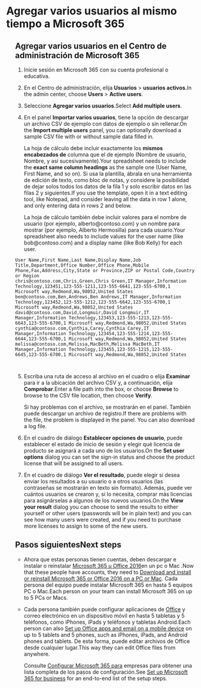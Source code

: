 <h1 id="add-multiple-users-in-the-microsoft-365-admin-center"><span data-ttu-id="9318c-110">Agregar varios usuarios al mismo tiempo a Microsoft 365</span></h1>
<ol>


<h2 id="add-multiple-users-in-the-microsoft-365-admin-center"><span data-ttu-id="9318c-110">Agregar varios usuarios en el Centro de administración de Microsoft 365</span></h2>
<ol>
<li><p><span data-ttu-id="9318c-111">Inicie sesión en Microsoft 365 con su cuenta profesional o educativa.</span><span class="sxs-lookup"></span></p>
</li>
<li><p><span data-ttu-id="9318c-112">En el Centro de administración, elija <strong>Usuarios</strong> &gt; <strong>usuarios activos.</strong></span><span class="sxs-lookup"><span data-stu-id="9318c-112">In the admin center, choose <strong>Users</strong> &gt; <strong>Active users</strong>.</span></span></p>
</li>
<li><p><span data-ttu-id="9318c-113">Seleccione <strong>Agregar varios usuarios</strong>.</span><span class="sxs-lookup"><span data-stu-id="9318c-113">Select <strong>Add multiple users</strong>.</span></span></p>
</li>
<li><p><span data-ttu-id="9318c-114">En el panel <strong>Importar varios usuarios</strong>, tiene la opción de descargar un archivo CSV de ejemplo con datos de ejemplo o sin rellenar.</span><span class="sxs-lookup"><span data-stu-id="9318c-114">On the <strong>Import multiple users</strong> panel, you can optionally download a sample CSV file with or without sample data filled in.</span></span></p>
<p><span data-ttu-id="9318c-115">La hoja de cálculo debe incluir exactamente los <strong>mismos encabezados de</strong> columna que el de ejemplo (Nombre de usuario, Nombre, y así sucesivamente).</span><span class="sxs-lookup"><span data-stu-id="9318c-115">Your spreadsheet needs to include the <strong>exact same column headings</strong> as the sample one (User Name, First Name, and so on).</span></span> <span data-ttu-id="9318c-116">Si usa la plantilla, ábrala en una herramienta de edición de texto, como bloc de notas, y considere la posibilidad de dejar solos todos los datos de la fila 1 y solo escribir datos en las filas 2 y siguientes.</span><span class="sxs-lookup"><span data-stu-id="9318c-116">If you use the template, open it in a text editing tool, like Notepad, and consider leaving all the data in row 1 alone, and only entering data in rows 2 and below.</span></span></p>
<p><span data-ttu-id="9318c-117">La hoja de cálculo también debe incluir valores para el nombre de usuario (por ejemplo, alberto@contoso.com) y un nombre para mostrar (por ejemplo, Alberto Hermosilla) para cada usuario.</span><span class="sxs-lookup"><span data-stu-id="9318c-117">Your spreadsheet also needs to include values for the user name (like bob@contoso.com) and a display name (like Bob Kelly) for each user.</span></span></p>
</li>
</ol>
<pre><code>User Name,First Name,Last Name,Display Name,Job Title,Department,Office Number,Office Phone,Mobile Phone,Fax,Address,City,State or Province,ZIP or Postal Code,Country or Region
chris@contoso.com,Chris,Green,Chris Green,IT Manager,Information Technology,123451,123-555-1211,123-555-6641,123-555-6700,1 Microsoft way,Redmond,Wa,98052,United States
ben@contoso.com,Ben,Andrews,Ben Andrews,IT Manager,Information Technology,123452,123-555-1212,123-555-6642,123-555-6700,1 Microsoft way,Redmond,Wa,98052,United States
david@contoso.com,David,Longmuir,David Longmuir,IT Manager,Information Technology,123453,123-555-1213,123-555-6643,123-555-6700,1 Microsoft way,Redmond,Wa,98052,United States
cynthia@contoso.com,Cynthia,Carey,Cynthia Carey,IT Manager,Information Technology,123454,123-555-1214,123-555-6644,123-555-6700,1 Microsoft way,Redmond,Wa,98052,United States
melissa@contoso.com,Melissa,MacBeth,Melissa MacBeth,IT Manager,Information Technology,123455,123-555-1215,123-555-6645,123-555-6700,1 Microsoft way,Redmond,Wa,98052,United States

</code></pre>
<ol start="5">
<li><p><span data-ttu-id="9318c-118">Escriba una ruta de acceso al archivo en el cuadro o elija <strong>Examinar</strong> para ir a la ubicación del archivo CSV y, a continuación, elija <strong>Comprobar</strong>.</span><span class="sxs-lookup"><span data-stu-id="9318c-118">Enter a file path into the box, or choose <strong>Browse</strong> to browse to the CSV file location, then choose <strong>Verify</strong>.</span></span></p>
<p><span data-ttu-id="9318c-p104">Si hay problemas con el archivo, se mostrarán en el panel. También puede descargar un archivo de registro.</span><span class="sxs-lookup"><span data-stu-id="9318c-p104">If there are problems with the file, the problem is displayed in the panel. You can also download a log file.</span></span></p>
</li>
<li><p><span data-ttu-id="9318c-121">En el cuadro de diálogo <strong>Establecer opciones de usuario</strong>, puede establecer el estado de inicio de sesión y elegir qué licencia de producto se asignará a cada uno de los usuarios.</span><span class="sxs-lookup"><span data-stu-id="9318c-121">On the <strong>Set user options</strong> dialog you can set the sign-in status and choose the product license that will be assigned to all users.</span></span></p>
</li>
<li><p><span data-ttu-id="9318c-122">En el cuadro de diálogo <strong>Ver el resultado</strong>, puede elegir si desea enviar los resultados a su usuario o a otros usuarios (las contraseñas se mostrarán en texto sin formato). Además, puede ver cuántos usuarios se crearon y, si lo necesita, comprar más licencias para asignárselas a algunos de los nuevos usuarios.</span><span class="sxs-lookup"><span data-stu-id="9318c-122">On the <strong>View your result</strong> dialog you can choose to send the results to either yourself or other users (passwords will be in plain text) and you can see how many users were created, and if you need to purchase more licenses to assign to some of the new users.</span></span></p>
</li>
</ol>
<h2 id="next-steps"><span data-ttu-id="9318c-123">Pasos siguientes</span><span class="sxs-lookup"><span data-stu-id="9318c-123">Next steps</span></span></h2>
<ul>
<li><p><span data-ttu-id="9318c-124">Ahora que estas personas tienen cuentas, deben descargar e instalar o reinstalar <a href="https://support.office.com/article/4414eaaf-0478-48be-9c42-23adc4716658" data-linktype="external">Microsoft 365 u Office 2016</a>en un pc o Mac .</span><span class="sxs-lookup"><span data-stu-id="9318c-124">Now that these people have accounts, they need to <a href="https://support.office.com/article/4414eaaf-0478-48be-9c42-23adc4716658" data-linktype="external">Download and install or reinstall Microsoft 365 or Office 2016 on a PC or Mac</a>.</span></span> <span data-ttu-id="9318c-125">Cada persona del equipo puede instalar Microsoft 365 en hasta 5 equipos PC o Mac.</span><span class="sxs-lookup"><span data-stu-id="9318c-125">Each person on your team can install Microsoft 365 on up to 5 PCs or Macs.</span></span></p>
</li>
<li><p><span data-ttu-id="9318c-126">Cada persona también puede configurar aplicaciones de <a href="https://support.office.com/article/7dabb6cb-0046-40b6-81fe-767e0b1f014f" data-linktype="external">Office</a> y correo electrónico en un dispositivo móvil en hasta 5 tabletas y 5 teléfonos, como iPhones, iPads y teléfonos y tabletas Android.</span><span class="sxs-lookup"><span data-stu-id="9318c-126">Each person can also <a href="https://support.office.com/article/7dabb6cb-0046-40b6-81fe-767e0b1f014f" data-linktype="external">Set up Office apps and email on a mobile device</a> on up to 5 tablets and 5 phones, such as iPhones, iPads, and Android phones and tablets.</span></span> <span data-ttu-id="9318c-127">De esta forma, puede editar archivos de Office desde cualquier lugar.</span><span class="sxs-lookup"><span data-stu-id="9318c-127">This way they can edit Office files from anywhere.</span></span></p>
<p><span data-ttu-id="9318c-128">Consulte <a href="https://support.office.com/article/6a3a29a0-e616-4713-99d1-15eda62d04fa" data-linktype="external">Configurar Microsoft 365 para</a> empresas para obtener una lista completa de los pasos de configuración.</span><span class="sxs-lookup"><span data-stu-id="9318c-128">See <a href="https://support.office.com/article/6a3a29a0-e616-4713-99d1-15eda62d04fa" data-linktype="external">Set up Microsoft 365 for business</a> for an end-to-end list of the setup steps.</span></span></p>
</li>
</ul>
